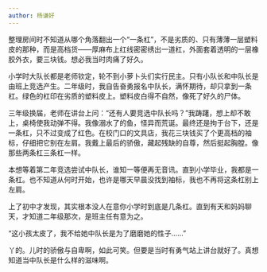 ```yaml
---
author: 杨谦好
---
```


整理房间时不知道从哪个角落翻出一个“一条杠”，不是劣质的、只有薄薄一层塑料皮的那种，而是高档货——厚麻布上红线密密绣出一道杠，外面套着透明的一层橡胶外衣，要三块钱。想必我当时肉痛了好久。

小学时大队长都是老师钦定，轮不到小萝卜头们实行民主。只有小队长和中队长是由班上竞选产生。二年级时，我自告奋勇报名中队长，满怀期待，却只拿到一条杠。绿色的杠印在劣质的塑料皮上。塑料皮白得不自然，像死了好久的尸体。

三年级换届，老师在讲台上问：“还有人要竞选中队长吗？”我踌躇，想上却不敢上，桌椅使我动弹不得。我像溺水了的鱼，怪异而荒诞。最终还是拘于台下，还是一条杠，只不过变成了红色。在校门口的文具店，我花三块钱买了个更高档的袖标，仔细把它别在左肩。我戴上最后的骄傲，藏起残缺的自尊，然后挺起胸膛。像那些两条杠三条杠一样。

本想等着第二年竞选尝试中队长，谁知一等便再无音讯。直到小学毕业，我都是一条杠。也不知道从何时开始，也许是哪天早晨没找到袖标，我也不再将这条杠别上左肩。

上了初中才发现，其实根本没人在意你小学时到底是几条杠。直到有天和妈妈聊天，才知道二年级那次，是班主任有意为之。

“这小孩太皮了，我不给她中队长是为了磨磨她的性子……”

丫的。儿时的骄傲与自卑啊，如此可笑。但要是当时有勇气站上讲台就好了。真想知道当中队长是什么样的滋味啊。

